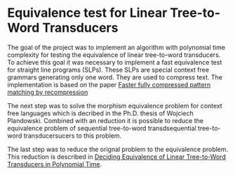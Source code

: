 # Equivalence test for Linear Tree-to-Word Transducers
The goal of the project was to implement an algorithm with polynomial time complexity for testing the equivalence of linear tree-to-word transducers. To achieve this goal it was necessary to implement a fast equivalence test for straight line programs (SLPs). These SLPs are special context free grammars generating only one word. They are used to compress text. The implementation is based on the paper [Faster fully compressed pattern matching by recompression](https://arxiv.org/abs/1111.3244)

The next step was to solve the morphism equivalence problem for context free languages which is decribed in the Ph.D. thesis of Wojciech Plandowski. Combined with an reduction it is possible to reduce the equivalence problem of sequential tree-to-word transdsequential tree-to-word transducersucers to this problem. 

The last step was to reduce the orignal problem to the equivalence problem. This reduction is described in [Deciding Equivalence of Linear Tree-to-Word Transducers in Polynomial Time](https://arxiv.org/abs/1606.03758). 
